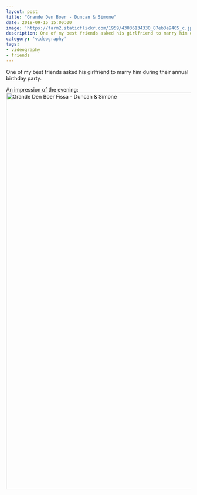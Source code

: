 ```yaml
---
layout: post
title: "Grande Den Boer - Duncan & Simone"
date: 2018-09-15 15:00:00
image: 'https://farm2.staticflickr.com/1959/43036134330_87eb3e9405_c.jpg'
description: One of my best friends asked his girlfriend to marry him during their annual birthday party
category: 'videography'
tags:
- videography
- friends
---
```


One of my best friends asked his girlfriend to marry him during their annual birthday party.

An impression of the evening:
<a data-flickr-embed="true"  href="https://www.flickr.com/photos/162779846@N06/44847296591/in/album-72157672085696308/" title="Grande Den Boer Fissa - Duncan &amp; Simone"><img src="https://farm2.staticflickr.com/1966/44847296591_c4fa666f35_o.jpg" width="1920" height="1080" alt="Grande Den Boer Fissa - Duncan &amp; Simone"></a><script async src="//embedr.flickr.com/assets/client-code.js" charset="utf-8"></script>
